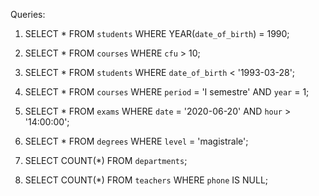 Queries:

1. 
    SELECT *
    FROM `students`
    WHERE YEAR(`date_of_birth`) = 1990;

2.
    SELECT *
    FROM `courses`
    WHERE `cfu` > 10;

3.
    SELECT *
    FROM `students`
    WHERE `date_of_birth` < '1993-03-28';

4.
    SELECT *
    FROM `courses`
    WHERE `period` = 'I semestre'
    AND `year` = 1;

5.
    SELECT *
    FROM `exams`
    WHERE `date` = '2020-06-20'
    AND `hour` > '14:00:00';

6.
    SELECT *
    FROM `degrees`
    WHERE `level` = 'magistrale';

7.
    SELECT COUNT(*)
    FROM `departments`;

8.
    SELECT COUNT(*)
    FROM `teachers`
    WHERE `phone` IS NULL;